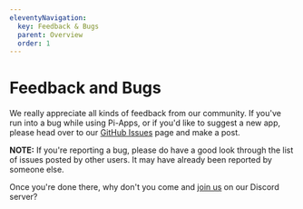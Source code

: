 ```yaml
---
eleventyNavigation:
  key: Feedback & Bugs
  parent: Overview
  order: 1
---
```


# Feedback and Bugs

We really appreciate all kinds of feedback from our community. If you've run into a bug while using Pi-Apps, or if you'd like to suggest a new app, please head over to our [GitHub Issues](https://github.com/Botspot/pi-apps/issues) page and make a post.

**NOTE:** If you're reporting a bug, please do have a good look through the list of issues posted by other users. It may have already been reported by someone else.

Once you're done there, why don't you come and [join us](https://pi-apps.io/#get-involved) on our Discord server?

